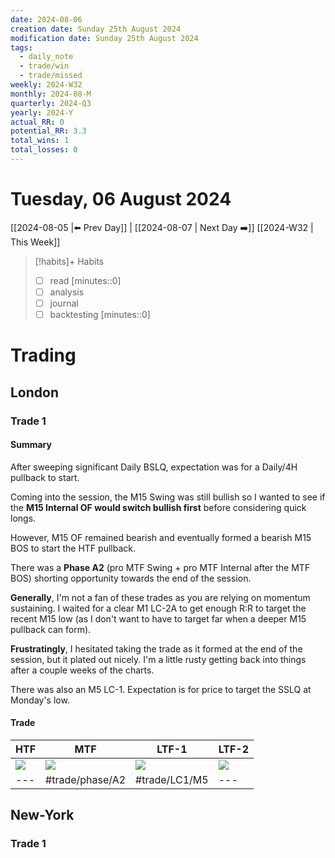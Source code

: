 ```yaml
---
date: 2024-08-06
creation date: Sunday 25th August 2024
modification date: Sunday 25th August 2024
tags:
  - daily_note
  - trade/win
  - trade/missed
weekly: 2024-W32
monthly: 2024-08-M
quarterly: 2024-Q3
yearly: 2024-Y
actual_RR: 0
potential_RR: 3.3
total_wins: 1
total_losses: 0
---
```

# Tuesday, 06 August 2024

 [[2024-08-05 |⬅️ Prev Day]] | [[2024-08-07 | Next Day ➡️]] [[2024-W32 | This Week]]


> [!habits]+ Habits
> - [ ] read [minutes::0]
> - [ ] analysis
> - [ ] journal
> - [ ] backtesting [minutes::0]



# Trading
## London 
### Trade 1
#### Summary
After sweeping significant Daily BSLQ, expectation was for a Daily/4H pullback to start. 

Coming into the session, the M15 Swing was still bullish so I wanted to see if the **M15 Internal OF would switch bullish first** before considering quick longs. 

However, M15 OF remained bearish and eventually formed a bearish M15 BOS to start the HTF pullback. 

There was a **Phase A2** (pro MTF Swing + pro MTF Internal after the MTF BOS) shorting opportunity towards the end of the session.

**Generally**, I'm not a fan of these trades as you are relying on momentum sustaining. I waited for a clear M1 LC-2A to get enough R:R to target the recent M15 low (as I don't want to have to target far when a deeper M15 pullback can form). 

**Frustratingly**, I hesitated taking the trade as it formed at the end of the session, but it plated out nicely. I'm a little rusty getting back into things after a couple weeks of the charts. 

There was also an M5 LC-1. 
Expectation is for price to target the SSLQ at Monday's low.
#### Trade
| HTF                                                      | MTF                                                      | LTF-1                                                    | LTF-2                                                    |
| -------------------------------------------------------- | -------------------------------------------------------- | -------------------------------------------------------- | -------------------------------------------------------- |
| ![](https://s3.tradingview.com/snapshots/g/GHwxmZs3.png) | ![](https://s3.tradingview.com/snapshots/k/kRHYGzLG.png) | ![](https://s3.tradingview.com/snapshots/y/Y2iTL6RT.png) | ![](https://s3.tradingview.com/snapshots/t/THcj0MWd.png) |
| ---                                                      | #trade/phase/A2                                          | #trade/LC1/M5                                            | ---                                                      |

## New-York
### Trade 1
